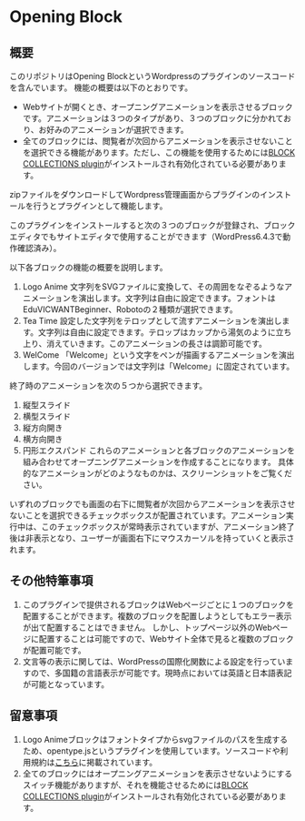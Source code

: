 # Opening Block

## 概要
このリポジトリはOpening BlockというWordpressのプラグインのソースコードを含んでいます。
機能の概要は以下のとおりです。
- Webサイトが開くとき、オープニングアニメーションを表示させるブロックです。アニメーションは３つのタイプがあり、３つのブロックに分かれており、お好みのアニメーションが選択できます。
- 全てのブロックには、閲覧者が次回からアニメーションを表示させないことを選択できる機能があります。ただし、この機能を使用するためには[BLOCK COLLECTIONS plugin](https://ja.wordpress.org/plugins/block-collections/)がインストールされ有効化されている必要があります。

zipファイルをダウンロードしてWordpress管理画面からプラグインのインストールを行うとプラグインとして機能します。

このプラグインをインストールすると次の３つのブロックが登録され、ブロックエディタでもサイトエディタで使用することができます（WordPress6.4.3で動作確認済み）。

以下各ブロックの機能の概要を説明します。
1. Logo Anime
文字列をSVGファイルに変換して、その周囲をなぞるようなアニメーションを演出します。文字列は自由に設定できます。フォントはEduVICWANTBeginner、Robotoの２種類が選択できます。
2. Tea Time
設定した文字列をテロップとして流すアニメーションを演出します。文字列は自由に設定できます。テロップはカップから湯気のように立ち上り、消えていきます。このアニメーションの長さは調節可能です。
3. WelCome
「Welcome」という文字をペンが描画するアニメーションを演出します。今回のバージョンでは文字列は「Welcome」に固定されています。

終了時のアニメーションを次の５つから選択できます。
1. 縦型スライド
2. 横型スライド
3. 縦方向開き
4. 横方向開き
5. 円形エクスパンド
これらのアニメーションと各ブロックのアニメーションを組み合わせてオープニングアニメーションを作成することになります。
具体的なアニメーションがどのようなものかは、スクリーンショットをご覧ください。

いずれのブロックでも画面の右下に閲覧者が次回からアニメーションを表示させないことを選択できるチェックボックスが配置されています。アニメーション実行中は、このチェックボックスが常時表示されていますが、アニメーション終了後は非表示となり、ユーザーが画面右下にマウスカーソルを持っていくと表示されます。


## その他特筆事項
1. このプラグインで提供されるブロックはWebページごとに１つのブロックを配置することができます。複数のブロックを配置しようとしてもエラー表示が出て配置することはできません。
しかし、トップページ以外のWebページに配置することは可能ですので、Webサイト全体で見ると複数のブロックが配置可能です。
2. 文言等の表示に関しては、WordPressの国際化関数による設定を行っていますので、多国籍の言語表示が可能です。現時点においては英語と日本語表記が可能となっています。

## 留意事項
1. Logo Animeブロックはフォントタイプからsvgファイルのパスを生成するため、opentype.jsというプラグインを使用しています。ソースコードや利用規約は[こちら](https://www.npmjs.com/package/opentype.js)に掲載されています。
2. 全てのブロックにはオープニングアニメーションを表示させないようにするスイッチ機能がありますが、それを機能させるためには[BLOCK COLLECTIONS plugin](https://ja.wordpress.org/plugins/block-collections/)がインストールされ有効化されている必要があります。

